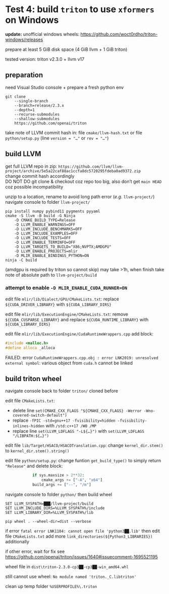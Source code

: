 # Test 4: build `triton` to use `xformers` on Windows

**update:** unofficial windows wheels: https://github.com/woct0rdho/triton-windows/releases

prepare at least 5 GiB disk space (4 GiB llvm + 1 GiB triton)

tested version: triton v2.3.0 + llvm v17

## preparation

need Visual Studio console + prepare a fresh python env
```
git clone
	--single-branch
	--branch=release/2.3.x
	--depth=1
	--recurse-submodules
	--shallow-submodules
	https://github.com/openai/triton
```
take note of LLVM commit hash in: file `cmake/llvm-hash.txt` or file `python/setup.py` (line `version = "…"` or `rev = "…"`)

## build LLVM

get full LLVM repo in zip: `https://github.com/llvm/llvm-project/archive/5e5a22caf88ac1ccfa8dc5720295fdeba0ad9372.zip`<br />
change commit hash accordingly<br />
DO NOT DO git clone & checkout coz repo too big, also don’t get `main HEAD` coz possible incompatibility

unzip to a location, rename to avoid long path error (*e.g.* `llvm-project/`)<br />navigate console to folder `llvm-project/`
```
pip install numpy pybind11 pygments pyyaml
cmake -S llvm -B build -G Ninja
	-D CMAKE_BUILD_TYPE=Release
	-D LLVM_ENABLE_WARNINGS=OFF
	-D LLVM_INCLUDE_BENCHMARKS=OFF
	-D LLVM_INCLUDE_EXAMPLES=OFF
	-D LLVM_INCLUDE_TESTS=OFF
	-D LLVM_ENABLE_TERMINFO=OFF
	-D LLVM_TARGETS_TO_BUILD="X86;NVPTX;AMDGPU"
	-D LLVM_ENABLE_PROJECTS=mlir
	-D MLIR_ENABLE_BINDINGS_PYTHON=ON
ninja -C build
```
(amdgpu is required by triton so cannot skip) may take >1h, when finish take note of absolute path to `llvm-project/build`

### attempt to enable `-D MLIR_ENABLE_CUDA_RUNNER=ON`

edit file `mlir/lib/Dialect/GPU/CMakeLists.txt`: replace `${CUDA_DRIVER_LIBRARY}` with `${CUDA_LIBRARY_DIRS}`

edit file `mlir/lib/ExecutionEngine/CMakeLists.txt`: remove `${CUDA_CUSPARSE_LIBRARY}` and replace `${CUDA_RUNTIME_LIBRARY}` with `${CUDA_LIBRARY_DIRS}`

edit file `mlir/lib/ExecutionEngine/CudaRuntimeWrappers.cpp` add block:
```cpp
#include <malloc.h>
#define alloca _alloca
```
FAILED: error `CudaRuntimeWrappers.cpp.obj : error LNK2019: unresolved external symbol`: various object from `cuda.h` cannot be linked

## build triton wheel

navigate console back to folder `triton/` cloned before

edit file `CMakeLists.txt`:
- delete line `set(CMAKE_CXX_FLAGS "${CMAKE_CXX_FLAGS} -Werror -Wno-covered-switch-default")`
- replace `-fPIC -std=gnu++17 -fvisibility=hidden -fvisibility-inlines-hidden` with `/std:c++17 /W0 /MP`
- replace line `set(LLVM_LDFLAGS "-L${…}")` with `set(LLVM_LDFLAGS "/LIBPATH:${…}")`

edit file `lib/Target/HSACO/HSACOTranslation.cpp`: change `kernel_dir.stem()` to `kernel_dir.stem().string()`

edit file `python/setup.py`: change funtion `get_build_type()` to simply return `"Release"` and delete block:
```python
            if sys.maxsize > 2**32:
                cmake_args += ["-A", "x64"]
            build_args += ["--", "/m"]
```
navigate console to folder `python/` then build wheel
```batchfile
SET LLVM_SYSPATH=███/llvm-project/build
SET LLVM_INCLUDE_DIRS=%LLVM_SYSPATH%/include
SET LLVM_LIBRARY_DIR=%LLVM_SYSPATH%/lib

pip wheel . --wheel-dir=dist --verbose
```
if error `fatal error LNK1104: cannot open file 'python3██.lib'` then edit file `CMakeLists.txt` add more `link_directories(${Python3_LIBRARIES})` additionally

if other error, wait for fix see https://github.com/openai/triton/issues/1640#issuecomment-1695521195

wheel file in `dist\triton-2.3.0-cp3██-cp3██-win_amd64.whl`

still cannot use wheel: `No module named 'triton._C.libtriton'`

clean up temp folder `%USERPROFILE%\.triton`
